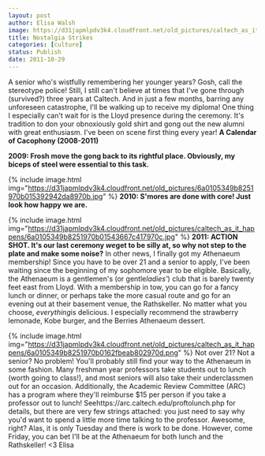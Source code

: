 ```yaml
---
layout: post
author: Elisa Walsh
image: https://d31japmlpdv3k4.cloudfront.net/old_pictures/caltech_as_it_happens/6a0105349b8251970b01543667c456970c.jpg
title: Nostalgia Strikes
categories: [culture]
status: Publish
date: 2011-10-29
---
```


A senior who's wistfully remembering her younger years? Gosh, call the stereotype police!
Still, I still can't believe at times that I've gone through (survived?) three years at Caltech. And in just a few months, barring any unforeseen catastrophe, I'll be walking up to receive my diploma! One thing I especially can't wait for is the Lloyd presence during the ceremony. It's tradition to don your obnoxiously gold shirt and gong out the new alumni with great enthusiasm. I've been on scene first thing every year!
**A Calendar of Cacophony (2008-2011)**

**2009: Frosh move the gong back to its rightful place. Obviously, my biceps of steel were essential to this task.**


{% include image.html img="https://d31japmlpdv3k4.cloudfront.net/old_pictures/6a0105349b8251970b015392942da8970b.jpg" %}
**2010: S'mores are done with core! Just look how happy we are.**


{% include image.html img="https://d31japmlpdv3k4.cloudfront.net/old_pictures/caltech_as_it_happens/6a0105349b8251970b01543667c417970c.jpg" %}
**2011: ACTION SHOT. It's our last ceremony *we*get to be silly at, so why not step to the plate and make some noise?**
In other news, I finally got my Athenaeum membership! Since you have to be over 21 and a senior to apply, I've been waiting since the beginning of my sophomore year to be eligible. Basically, the Athenaeum is a gentlemen's (or gentle*ladies'*) club that is barely twenty feet east from Lloyd. With a membership in tow, you can go for a fancy lunch or dinner, or perhaps take the more casual route and go for an evening out at their basement venue, the Rathskeller. No matter what you choose, *everything*is delicious. I especially recommend the strawberry lemonade, Kobe burger, and the Berries Athenaeum dessert.


{% include image.html img="https://d31japmlpdv3k4.cloudfront.net/old_pictures/caltech_as_it_happens/6a0105349b8251970b0162fbeab802970d.png" %}
Not over 21? Not a senior? No problem! You'll probably still find your way to the Athenaeum in some fashion. Many freshman year professors take students out to lunch (worth going to class!), and most seniors will also take their underclassmen out for an occasion. Additionally, the Academic Review Committee (ARC) has a program where they'll reimburse $15 per person if you take a professor out to lunch! Seehttps://arc.caltech.edu/proftolunch.php for details, but there are very few strings attached: you just need to say why you'd want to spend a little more time talking to the professor. Awesome, right?
Alas, it is only Tuesday and there is work to be done. However, come Friday, you can bet I'll be at the Athenaeum for both lunch and the Rathskeller!
&lt;3
Elisa
